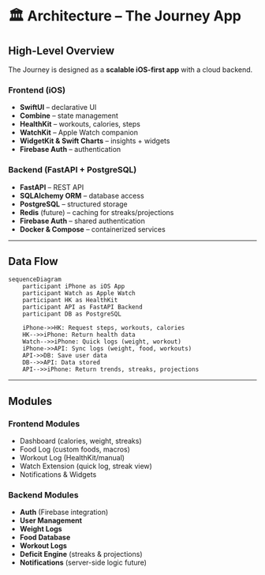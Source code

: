 # 🏛️ Architecture – The Journey App

## High-Level Overview

The Journey is designed as a **scalable iOS-first app** with a cloud backend.

### Frontend (iOS)
- **SwiftUI** – declarative UI
- **Combine** – state management
- **HealthKit** – workouts, calories, steps
- **WatchKit** – Apple Watch companion
- **WidgetKit & Swift Charts** – insights + widgets
- **Firebase Auth** – authentication

### Backend (FastAPI + PostgreSQL)
- **FastAPI** – REST API
- **SQLAlchemy ORM** – database access
- **PostgreSQL** – structured storage
- **Redis** (future) – caching for streaks/projections
- **Firebase Auth** – shared authentication
- **Docker & Compose** – containerized services

---

## Data Flow
```mermaid
sequenceDiagram
    participant iPhone as iOS App
    participant Watch as Apple Watch
    participant HK as HealthKit
    participant API as FastAPI Backend
    participant DB as PostgreSQL

    iPhone->>HK: Request steps, workouts, calories
    HK-->>iPhone: Return health data
    Watch-->>iPhone: Quick logs (weight, workout)
    iPhone->>API: Sync logs (weight, food, workouts)
    API->>DB: Save user data
    DB-->>API: Data stored
    API-->>iPhone: Return trends, streaks, projections
```

---

## Modules

### Frontend Modules
- Dashboard (calories, weight, streaks)
- Food Log (custom foods, macros)
- Workout Log (HealthKit/manual)
- Watch Extension (quick log, streak view)
- Notifications & Widgets

### Backend Modules
- **Auth** (Firebase integration)
- **User Management**
- **Weight Logs**
- **Food Database**
- **Workout Logs**
- **Deficit Engine** (streaks & projections)
- **Notifications** (server-side logic future)
